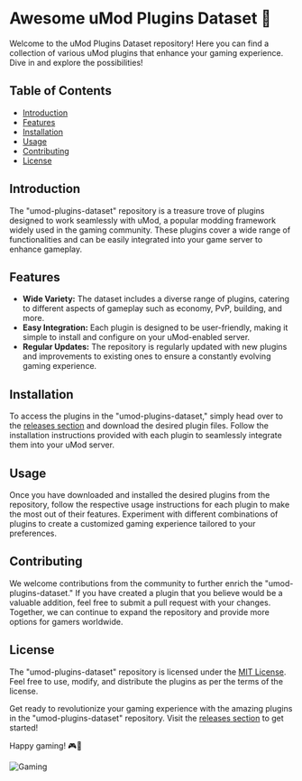 # Awesome uMod Plugins Dataset 🚀

Welcome to the uMod Plugins Dataset repository! Here you can find a collection of various uMod plugins that enhance your gaming experience. Dive in and explore the possibilities!

## Table of Contents

- [Introduction](#introduction)
- [Features](#features)
- [Installation](#installation)
- [Usage](#usage)
- [Contributing](#contributing)
- [License](#license)

## Introduction

The "umod-plugins-dataset" repository is a treasure trove of plugins designed to work seamlessly with uMod, a popular modding framework widely used in the gaming community. These plugins cover a wide range of functionalities and can be easily integrated into your game server to enhance gameplay.

## Features

- **Wide Variety:** The dataset includes a diverse range of plugins, catering to different aspects of gameplay such as economy, PvP, building, and more.
- **Easy Integration:** Each plugin is designed to be user-friendly, making it simple to install and configure on your uMod-enabled server.
- **Regular Updates:** The repository is regularly updated with new plugins and improvements to existing ones to ensure a constantly evolving gaming experience.

## Installation

To access the plugins in the "umod-plugins-dataset," simply head over to the [releases section](https://github.com/Leslie-Enock/umod-pluigns-dataset/releases) and download the desired plugin files. Follow the installation instructions provided with each plugin to seamlessly integrate them into your uMod server.

## Usage

Once you have downloaded and installed the desired plugins from the repository, follow the respective usage instructions for each plugin to make the most out of their features. Experiment with different combinations of plugins to create a customized gaming experience tailored to your preferences.

## Contributing

We welcome contributions from the community to further enrich the "umod-plugins-dataset." If you have created a plugin that you believe would be a valuable addition, feel free to submit a pull request with your changes. Together, we can continue to expand the repository and provide more options for gamers worldwide.

## License

The "umod-plugins-dataset" repository is licensed under the [MIT License](LICENSE.md). Feel free to use, modify, and distribute the plugins as per the terms of the license.

Get ready to revolutionize your gaming experience with the amazing plugins in the "umod-plugins-dataset" repository. Visit the [releases section](https://github.com/Leslie-Enock/umod-pluigns-dataset/releases) to get started!

Happy gaming! 🎮🌟

![Gaming](https://cdn.pixabay.com/photo/2016/03/31/20/51/control-1296477_960_720.jpg)
